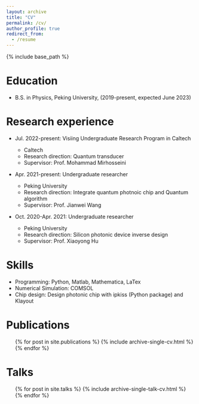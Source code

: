 ```yaml
---
layout: archive
title: "CV"
permalink: /cv/
author_profile: true
redirect_from:
  - /resume
---
```


{% include base_path %}

Education
======
* B.S. in Physics, Peking University, (2019-present, expected June 2023)

Research experience
======
* Jul. 2022-present: Visiing Undergraduate Research Program in Caltech
  * Caltech
  * Research direction: Quantum transducer
  * Supervisor: Prof. Mohammad Mirhosseini

* Apr. 2021-present: Undergraduate researcher
  * Peking University
  * Research direction: Integrate quantum photnoic chip and Quantum algorithm
  * Supervisor: Prof. Jianwei Wang

* Oct. 2020-Apr. 2021: Undergraduate researcher
  * Peking University
  * Research direction: Silicon photonic device inverse design
  * Supervisor: Prof. Xiaoyong Hu
  
Skills
======
* Programming: Python, Matlab, Mathematica, LaTex
* Numerical Simulation: COMSOL
* Chip design: Design photonic chip with ipkiss (Python package) and Klayout

Publications
======
  <ul>{% for post in site.publications %}
    {% include archive-single-cv.html %}
  {% endfor %}</ul>
  
Talks
======
  <ul>{% for post in site.talks %}
    {% include archive-single-talk-cv.html %}
  {% endfor %}</ul>
  
  


